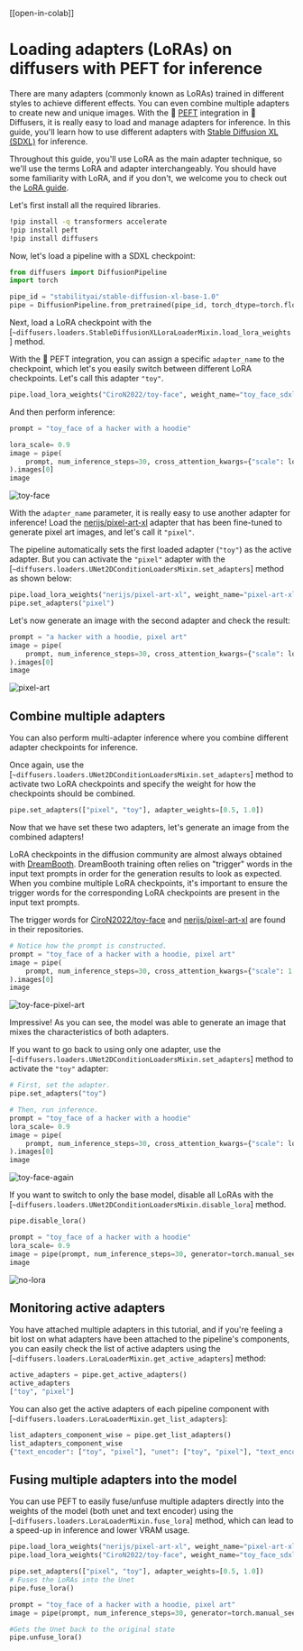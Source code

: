 <!--Copyright 2023 The HuggingFace Team. All rights reserved.

Licensed under the Apache License, Version 2.0 (the "License"); you may not use this file except in compliance with
the License. You may obtain a copy of the License at

http://www.apache.org/licenses/LICENSE-2.0

Unless required by applicable law or agreed to in writing, software distributed under the License is distributed on
an "AS IS" BASIS, WITHOUT WARRANTIES OR CONDITIONS OF ANY KIND, either express or implied. See the License for the
specific language governing permissions and limitations under the License.
-->

[[open-in-colab]]

# Loading adapters (LoRAs) on diffusers with PEFT for inference

There are many adapters (commonly known as LoRAs) trained in different styles to achieve different effects. You can even combine multiple adapters to create new and unique images. With the 🤗 [PEFT](https://huggingface.co/docs/peft/index) integration in 🤗 Diffusers, it is really easy to load and manage adapters for inference. In this guide, you'll learn how to use different adapters with [Stable Diffusion XL (SDXL)](../api/pipelines/stable_diffusion/stable_diffusion_xl) for inference.

Throughout this guide, you'll use LoRA as the main adapter technique, so we'll use the terms LoRA and adapter interchangeably. You should have some familiarity with LoRA, and if you don't, we welcome you to check out the [LoRA guide](https://huggingface.co/docs/peft/conceptual_guides/lora).

Let's first install all the required libraries.

```bash
!pip install -q transformers accelerate
!pip install peft
!pip install diffusers
```

Now, let's load a pipeline with a SDXL checkpoint:

```python
from diffusers import DiffusionPipeline
import torch

pipe_id = "stabilityai/stable-diffusion-xl-base-1.0"
pipe = DiffusionPipeline.from_pretrained(pipe_id, torch_dtype=torch.float16).to("cuda")
```


Next, load a LoRA checkpoint with the [`~diffusers.loaders.StableDiffusionXLLoraLoaderMixin.load_lora_weights`] method.

With the 🤗 PEFT integration, you can assign a specific `adapter_name` to the checkpoint, which let's you easily switch between different LoRA checkpoints. Let's call this adapter `"toy"`.

```python
pipe.load_lora_weights("CiroN2022/toy-face", weight_name="toy_face_sdxl.safetensors", adapter_name="toy")
```

And then perform inference:

```python
prompt = "toy_face of a hacker with a hoodie"

lora_scale= 0.9
image = pipe(
    prompt, num_inference_steps=30, cross_attention_kwargs={"scale": lora_scale}, generator=torch.manual_seed(0)
).images[0]
image
```

![toy-face](https://huggingface.co/datasets/huggingface/documentation-images/resolve/main/diffusers/peft_integration/diffusers_peft_lora_inference_8_1.png)
    

With the `adapter_name` parameter, it is really easy to use another adapter for inference! Load the [nerijs/pixel-art-xl](https://huggingface.co/nerijs/pixel-art-xl) adapter that has been fine-tuned to generate pixel art images, and let's call it `"pixel"`.

The pipeline automatically sets the first loaded adapter (`"toy"`) as the active adapter. But you can activate the `"pixel"` adapter with the [`~diffusers.loaders.UNet2DConditionLoadersMixin.set_adapters`] method as shown below:

```python
pipe.load_lora_weights("nerijs/pixel-art-xl", weight_name="pixel-art-xl.safetensors", adapter_name="pixel")
pipe.set_adapters("pixel")
```

Let's now generate an image with the second adapter and check the result:

```python
prompt = "a hacker with a hoodie, pixel art"
image = pipe(
    prompt, num_inference_steps=30, cross_attention_kwargs={"scale": lora_scale}, generator=torch.manual_seed(0)
).images[0]
image
```

![pixel-art](https://huggingface.co/datasets/huggingface/documentation-images/resolve/main/diffusers/peft_integration/diffusers_peft_lora_inference_12_1.png)
    
## Combine multiple adapters

You can also perform multi-adapter inference where you combine different adapter checkpoints for inference.

Once again, use the [`~diffusers.loaders.UNet2DConditionLoadersMixin.set_adapters`] method to activate two LoRA checkpoints and specify the weight for how the checkpoints should be combined.

```python
pipe.set_adapters(["pixel", "toy"], adapter_weights=[0.5, 1.0])
```

Now that we have set these two adapters, let's generate an image from the combined adapters!

<Tip>

LoRA checkpoints in the diffusion community are almost always obtained with [DreamBooth](https://huggingface.co/docs/diffusers/main/en/training/dreambooth). DreamBooth training often relies on "trigger" words in the input text prompts in order for the generation results to look as expected. When you combine multiple LoRA checkpoints, it's important to ensure the trigger words for the corresponding LoRA checkpoints are present in the input text prompts.

</Tip>

The trigger words for [CiroN2022/toy-face](https://hf.co/CiroN2022/toy-face) and [nerijs/pixel-art-xl](https://hf.co/nerijs/pixel-art-xl) are found in their repositories.


```python
# Notice how the prompt is constructed.
prompt = "toy_face of a hacker with a hoodie, pixel art"
image = pipe(
    prompt, num_inference_steps=30, cross_attention_kwargs={"scale": 1.0}, generator=torch.manual_seed(0)
).images[0]
image
```

![toy-face-pixel-art](https://huggingface.co/datasets/huggingface/documentation-images/resolve/main/diffusers/peft_integration/diffusers_peft_lora_inference_16_1.png)
    
Impressive! As you can see, the model was able to generate an image that mixes the characteristics of both adapters.

If you want to go back to using only one adapter, use the [`~diffusers.loaders.UNet2DConditionLoadersMixin.set_adapters`] method to activate the `"toy"` adapter:

```python
# First, set the adapter.
pipe.set_adapters("toy")

# Then, run inference.
prompt = "toy_face of a hacker with a hoodie"
lora_scale= 0.9
image = pipe(
    prompt, num_inference_steps=30, cross_attention_kwargs={"scale": lora_scale}, generator=torch.manual_seed(0)
).images[0]
image
```

![toy-face-again](https://huggingface.co/datasets/huggingface/documentation-images/resolve/main/diffusers/peft_integration/diffusers_peft_lora_inference_18_1.png)


If you want to switch to only the base model, disable all LoRAs with the [`~diffusers.loaders.UNet2DConditionLoadersMixin.disable_lora`] method.


```python
pipe.disable_lora()

prompt = "toy_face of a hacker with a hoodie"
lora_scale= 0.9
image = pipe(prompt, num_inference_steps=30, generator=torch.manual_seed(0)).images[0]
image
```

![no-lora](https://huggingface.co/datasets/huggingface/documentation-images/resolve/main/diffusers/peft_integration/diffusers_peft_lora_inference_20_1.png)

## Monitoring active adapters

You have attached multiple adapters in this tutorial, and if you're feeling a bit lost on what adapters have been attached to the pipeline's components, you can easily check the list of active adapters using the [`~diffusers.loaders.LoraLoaderMixin.get_active_adapters`] method:

```py
active_adapters = pipe.get_active_adapters()
active_adapters
["toy", "pixel"]
```

You can also get the active adapters of each pipeline component with [`~diffusers.loaders.LoraLoaderMixin.get_list_adapters`]:

```py
list_adapters_component_wise = pipe.get_list_adapters()
list_adapters_component_wise
{"text_encoder": ["toy", "pixel"], "unet": ["toy", "pixel"], "text_encoder_2": ["toy", "pixel"]}
```

## Fusing multiple adapters into the model

You can use PEFT to easily fuse/unfuse multiple adapters directly into the weights of the model (both unet and text encoder) using the [`~diffusers.loaders.LoraLoaderMixin.fuse_lora`] method, which can lead to a speed-up in inference and lower VRAM usage.

```py
pipe.load_lora_weights("nerijs/pixel-art-xl", weight_name="pixel-art-xl.safetensors", adapter_name="pixel")
pipe.load_lora_weights("CiroN2022/toy-face", weight_name="toy_face_sdxl.safetensors", adapter_name="toy")

pipe.set_adapters(["pixel", "toy"], adapter_weights=[0.5, 1.0])
# Fuses the LoRAs into the Unet
pipe.fuse_lora()

prompt = "toy_face of a hacker with a hoodie, pixel art"
image = pipe(prompt, num_inference_steps=30, generator=torch.manual_seed(0)).images[0]

#Gets the Unet back to the original state
pipe.unfuse_lora()
```
